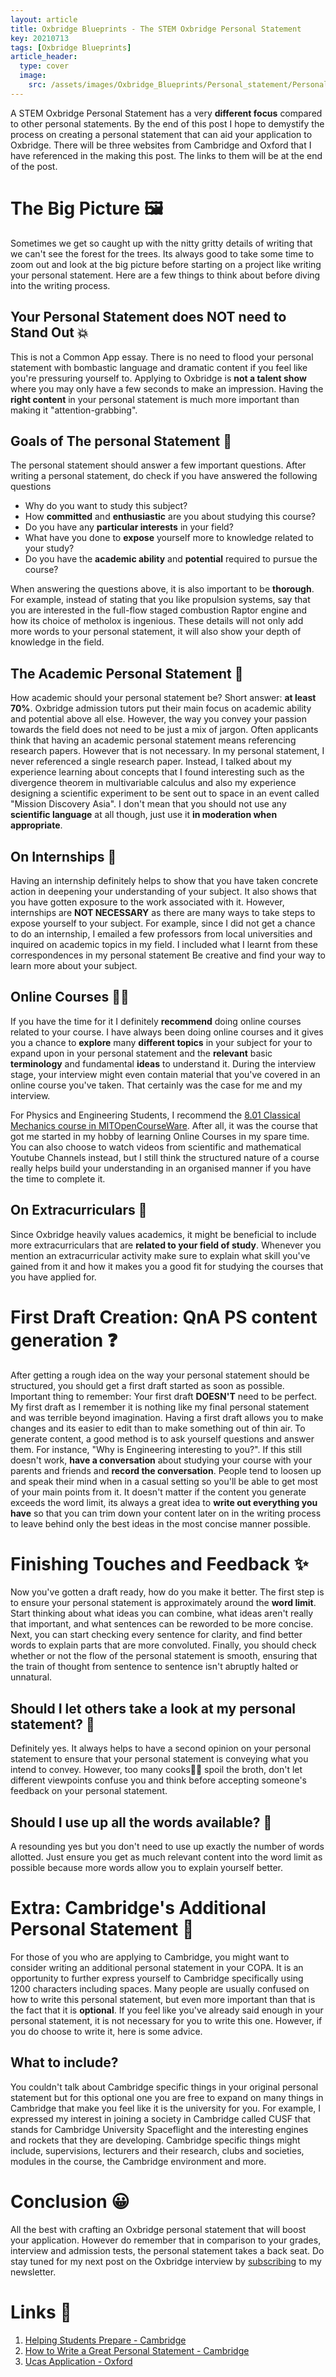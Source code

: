 ```yaml
---
layout: article
title: Oxbridge Blueprints - The STEM Oxbridge Personal Statement
key: 20210713
tags: [Oxbridge Blueprints]
article_header:
  type: cover
  image:
    src: /assets/images/Oxbridge_Blueprints/Personal_statement/Personal_statement_bigpic.jpg
---
```


A STEM Oxbridge Personal Statement has a very **different focus** compared to other personal statements. By the end of this post I hope to demystify the process on creating a personal statement that can aid your application to Oxbridge. There will be three websites from Cambridge and Oxford that I have referenced in the making this post. The links to them will be at the end of the post.

# The Big Picture 🖼️
Sometimes we get so caught up with the nitty gritty details of writing that we can't see the forest for the trees. Its always good to take some time to zoom out and look at the big picture before starting on a project like writing your personal statement. Here are a few things to think about before diving into the writing process.

## Your Personal Statement does NOT need to Stand Out 💥
This is not a Common App essay. There is no need to flood your personal statement with bombastic language and dramatic content if you feel like you're pressuring yourself to. Applying to Oxbridge is **not a talent show** where you may only have a few seconds to make an impression. Having the **right content** in your personal statement is much more important than making it "attention-grabbing".

## Goals of The personal Statement 🥅
The personal statement should answer a few important questions. After writing a personal statement, do check if you have answered the following questions

* Why do you want to study this subject?
* How **committed** and **enthusiastic** are you about studying this course?
* Do you have any **particular interests** in your field?
* What have you done to **expose** yourself more to knowledge related to your study?
* Do you have the **academic ability** and **potential** required to pursue the course?

When answering the questions above, it is also important to be **thorough**. For example, instead of stating that you like propulsion systems, say that you are interested in the full-flow staged combustion Raptor engine and how its choice of metholox is ingenious. These details will not only add more words to your personal statement, it will also show your depth of knowledge in the field.

## The Academic Personal Statement 📜
How academic should your personal statement be? Short answer: **at least 70%**. Oxbridge admission tutors put their main focus on academic ability and potential above all else. However, the way you convey your passion towards the field does not need to be just a mix of jargon. Often applicants think that having an academic personal statement means referencing research papers. However that is not necessary. In my personal statement, I never referenced a single research paper. Instead, I talked about my experience learning about concepts that I found interesting such as the divergence theorem in multivariable calculus and also my experience designing a scientific experiment to be sent out to space in an event called "Mission Discovery Asia". I don't mean that you should not use any **scientific language** at all though, just use it **in moderation when appropriate**.

## On Internships 💼
Having an internship definitely helps to show that you have taken concrete action in deepening your understanding of your subject. It also shows that you have gotten exposure to the work associated with it. However, internships are **NOT NECESSARY** as there are many ways to take steps to expose yourself to your subject. For example, since I did not get a chance to do an internship, I emailed a few professors from local universities and inquired on academic topics in my field. I included what I learnt from these correspondences in my personal statement Be creative and find your way to learn more about your subject.

## Online Courses 👨‍💻
If you have the time for it I definitely **recommend** doing online courses related to your course. I have always been doing online courses and it gives you a chance to **explore** many **different topics** in your subject for your to expand upon in your personal statement and the **relevant** basic **terminology** and fundamental **ideas** to understand it. During the interview stage, your interview might even contain material that you've covered in an online course you've taken. That certainly was the case for me and my interview.

For Physics and Engineering Students, I recommend the [8.01 Classical Mechanics course in MITOpenCourseWare](https://ocw.mit.edu/courses/physics/8-01sc-classical-mechanics-fall-2016/). After all, it was the course that got me started in my hobby of learning Online Courses in my spare time. You can also choose to watch videos from scientific and mathematical Youtube Channels instead, but I still think the structured nature of a course really helps build your understanding in an organised manner if you have the time to complete it.

## On Extracurriculars 🏃
Since Oxbridge heavily values academics, it might be beneficial to include more extracurriculars that are **related to your field of study**. Whenever you mention an extracurricular activity make sure to explain what skill you've gained from it and how it makes you a good fit for studying the courses that you have applied for.

# First Draft Creation: QnA PS content generation ❓
After getting a rough idea on the way your personal statement should be structured, you should get a first draft started as soon as possible. Important thing to remember: Your first draft **DOESN'T** need to be perfect. My first draft as I remember it is nothing like my final personal statement and was terrible beyond imagination. Having a first draft allows you to make changes and its easier to edit than to make something out of thin air. To generate content, a good method is to ask yourself questions and answer them. For instance, "Why is Engineering interesting to you?". If this still doesn't work, **have a conversation** about studying your course with your parents and friends and **record the conversation**. People tend to loosen up and speak their mind when in a casual setting so you'll be able to get most of your main points from it. It doesn't matter if the content you generate exceeds the word limit, its always a great idea to **write out everything you have** so that you can trim down your content later on in the writing process to leave behind only the best ideas in the most concise manner possible.

# Finishing Touches and Feedback ✨
Now you've gotten a draft ready, how do you make it better. The first step is to ensure your personal statement is approximately around the **word limit**. Start thinking about what ideas you can combine, what ideas aren't really that important, and what sentences can be reworded to be more concise. Next, you can start checking every sentence for clarity, and find better words to explain parts that are more convoluted. Finally, you should check whether or not the flow of the personal statement is smooth, ensuring that the train of thought from sentence to sentence isn't abruptly halted or unnatural.

## Should I let others take a look at my personal statement? 👀
Definitely yes. It always helps to have a second opinion on your personal statement to ensure that your personal statement is conveying what you intend to convey. However, too many cooks👨‍🍳 spoil the broth, don't let different viewpoints confuse you and think before accepting someone's feedback on your personal statement.

## Should I use up all the words available? 💬
A resounding yes but you don't need to use up exactly the number of words allotted. Just ensure you get as much relevant content into the word limit as possible because more words allow you to explain yourself better.

# Extra: Cambridge's Additional Personal Statement 🏰
For those of you who are applying to Cambridge, you might want to consider writing an additional personal statement in your COPA. It is an opportunity to further express yourself to Cambridge specifically using 1200 characters including spaces. Many people are usually confused on how to write this personal statement, but even more important than that is the fact that it is **optional**. If you feel like you've already said enough in your personal statement, it is not necessary for you to write this one. However, if you do choose to write it, here is some advice.

## What to include?
You couldn't talk about Cambridge specific things in your original personal statement but for this optional one you are free to expand on many things in Cambridge that make you feel like it is the university for you. For example, I expressed my interest in joining a society in Cambridge called CUSF that stands for Cambridge University Spaceflight and the interesting engines and rockets that they are developing. Cambridge specific things might include, supervisions, lecturers and their research, clubs and societies, modules in the course, the Cambridge environment and more.

# Conclusion 😀
All the best with crafting an Oxbridge personal statement that will boost your application. However do remember that in comparison to your grades, interview and admission tests, the personal statement takes a back seat. Do stay tuned for my next post on the Oxbridge interview by [subscribing](#mc_embed_signup) to my newsletter.

# Links 📎
1. [Helping Students Prepare - Cambridge](https://www.undergraduate.study.cam.ac.uk/find-out-more/teachers-and-parents/helping-students-prepare)
2. [How to Write a Great Personal Statement - Cambridge](https://www.undergraduate.study.cam.ac.uk/writing-a-great-personal-statement)
3. [Ucas Application - Oxford](https://www.ox.ac.uk/admissions/undergraduate/applying-to-oxford/guide/ucas-application?wssl=1#content-tab--2)
